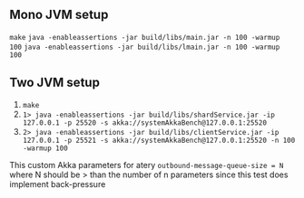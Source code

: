 ## Mono JVM setup
```make```
```java -enableassertions -jar build/libs/main.jar -n 100 -warmup 100```
```java -enableassertions -jar build/libs/lmain.jar -n 100 -warmup 100```

## Two JVM setup

1. ```make```
2. ```1> java -enableassertions -jar build/libs/shardService.jar -ip 127.0.0.1 -p 25520 -s akka://systemAkkaBench@127.0.0.1:25520```
3. ```2> java -enableassertions -jar build/libs/clientService.jar -ip 127.0.0.1 -p 25521 -s akka://systemAkkaBench@127.0.0.1:25520 -n 100 -warmup 100```

This custom Akka parameters for atery
``outbound-message-queue-size = N`` where N should be > than the number of n parameters since this test does implement back-pressure
